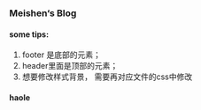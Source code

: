 ### Meishen‘s Blog

#### some tips:

1. footer 是底部的元素；
2. header里面是顶部的元素；
3. 想要修改样式背景， 需要再对应文件的css中修改


#### haole 